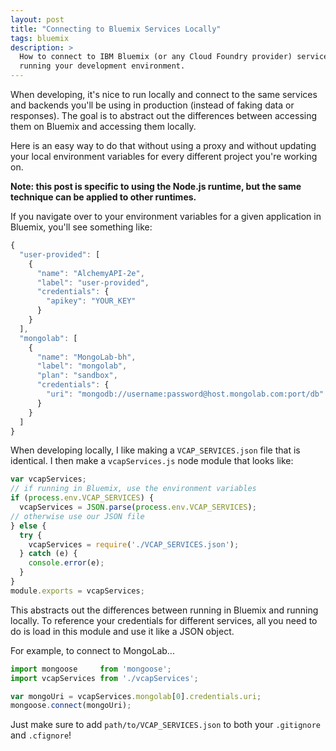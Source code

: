 ```yaml
---
layout: post
title: "Connecting to Bluemix Services Locally"
tags: bluemix
description: >
  How to connect to IBM Bluemix (or any Cloud Foundry provider) services when
  running your development environment.
---
```


When developing, it's nice to run locally and connect to the same services and
backends you'll be using in production (instead of faking data or responses).
The goal is to abstract out the differences between accessing them on Bluemix
and accessing them locally.

Here is an easy way to do that without using a proxy and without updating your
local environment variables for every different project you're working on.

**Note: this post is specific to using the Node.js runtime, but the same
technique can be applied to other runtimes.**

If you navigate over to your environment variables for a given application in
Bluemix, you'll see something like:

~~~js
{
  "user-provided": [
    {
      "name": "AlchemyAPI-2e",
      "label": "user-provided",
      "credentials": {
        "apikey": "YOUR_KEY"
      }
    }
  ],
  "mongolab": [
    {
      "name": "MongoLab-bh",
      "label": "mongolab",
      "plan": "sandbox",
      "credentials": {
        "uri": "mongodb://username:password@host.mongolab.com:port/db"
      }
    }
  ]
}
~~~

When developing locally, I like making a `VCAP_SERVICES.json` file that is
identical. I then make a `vcapServices.js` node module that looks like:

~~~js
var vcapServices;
// if running in Bluemix, use the environment variables
if (process.env.VCAP_SERVICES) {
  vcapServices = JSON.parse(process.env.VCAP_SERVICES);
// otherwise use our JSON file
} else {
  try {
    vcapServices = require('./VCAP_SERVICES.json');
  } catch (e) {
    console.error(e);
  }
}
module.exports = vcapServices;
~~~

This abstracts out the differences between running in Bluemix and running
locally. To reference your credentials for different services, all you need to
do is load in this module and use it like a JSON object.

For example, to connect to MongoLab...

~~~js
import mongoose     from 'mongoose';
import vcapServices from './vcapServices';

var mongoUri = vcapServices.mongolab[0].credentials.uri;
mongoose.connect(mongoUri);
~~~

Just make sure to add `path/to/VCAP_SERVICES.json` to both your `.gitignore` and
`.cfignore`!
